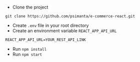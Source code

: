 - Clone the project
```
git clone https://github.com/psimanta/e-commerce-react.git
```
- Create `.env` file in your root directory
- Create an environment variable `REACT_APP_API_URL`
```
REACT_APP_API_URL=YOUR_REST_API_LINK
```
- Run `npm install`
- Run `npm start`